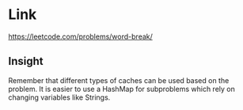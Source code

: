 # Link

https://leetcode.com/problems/word-break/

## Insight

Remember that different types of caches can be used based on the problem. It is easier to use
a HashMap for subproblems which rely on changing variables like Strings.
